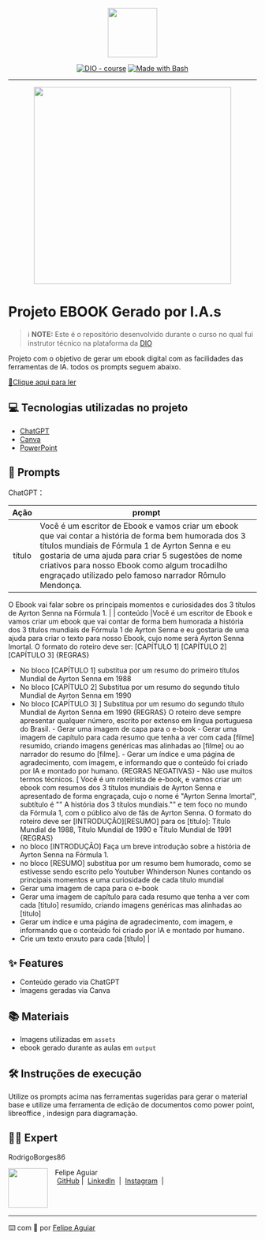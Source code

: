 <p align="center">
    <img width="100" src=".github/assets/banner.png">
</p>


<p align="center">
<a href="https://dio.me/"><img src="https://img.shields.io/badge/DIO-Course-28DA77?logo=youtube" alt="DIO - course"></a>
<a href="https://www.gnu.org/software/bash/" title="Go to Bash homepage"><img src="https://img.shields.io/badge/Prompt-Project-blue?logo=gnu-bash&amp;logoColor=white" alt="Made with Bash"></a></p>

-------


<p align="center">
<img 
    src="./assets/cover.png"
    width="400"  
/>
</p>

# Projeto EBOOK Gerado por I.A.s


 > ℹ️ **NOTE:** Este é o repositório desenvolvido durante o curso no qual fui instrutor técnico na plataforma da [DIO](https://dio.me)

Projeto com o objetivo de gerar um ebook digital com as facilidades das ferramentas de IA. todos os prompts
seguem abaixo.

<a href="https://github.com/felipeAguiarCode/prompts-recipe-to-create-a-ebook/blob/main/output/ebook%20-%20css%20jedi%20output.pdf" title="View PDF now"> 📕Clique aqui para ler</a>

## 💻 Tecnologias utilizadas no projeto

- [ChatGPT](https://chat.openai.com/) 
- [Canva](https://www.canva.com/dream-lab)
- [PowerPoint](https://www.microsoft.com/en/microsoft-365/powerpoint)

## 🧠 Prompts


ChatGPT：

|   Ação   | prompt                                                                                                                                                                                                                                                                         |
| :------: | ------------------------------------------------------------------------------------------------------------------------------------------------------------------------------------------------------------------------------------------------------------------------------ |
|  título  | Você é um escritor de Ebook e vamos criar um ebook que vai contar a história de forma bem humorada dos 3 títulos mundiais de Fórmula 1 de Ayrton Senna e eu gostaria de uma ajuda para criar 5 sugestões de nome criativos para nosso Ebook como algum trocadilho engraçado utilizado pelo famoso narrador Rômulo Mendonça.
O Ebook vai falar sobre os principais momentos e curiosidades dos 3 títulos de Ayrton Senna na Fórmula 1.
                                                        |
| conteúdo |Você é um escritor de Ebook e vamos criar um ebook que vai contar de forma bem humorada  a história dos 3 títulos mundiais de Fórmula 1 de Ayrton Senna e eu gostaria de uma ajuda para criar o texto para nosso Ebook, cujo nome será Ayrton Senna Imortal.
O formato do roteiro deve ser: 
[CAPÍTULO 1]
 [CAPÍTULO 2]
 [CAPÍTULO 3]
{REGRAS}
- No bloco [CAPÍTULO 1] substitua por um resumo do primeiro títulos Mundial de Ayrton Senna em 1988
- No bloco [CAPÍTULO 2] Substitua por um resumo do segundo título Mundial de Ayrton Senna em 1990
- No bloco [CAPÍTULO 3] ] Substitua por um resumo do segundo título Mundial de Ayrton Senna em 1990
{REGRAS}
O roteiro deve sempre apresentar qualquer número, escrito por extenso em língua portuguesa do Brasil. - Gerar uma imagem de capa para o e-book - Gerar uma imagem de capítulo para cada resumo que tenha a ver com cada [filme] resumido, criando imagens genéricas mas alinhadas ao [filme] ou ao narrador do resumo do [filme]. - Gerar um índice e uma página de agradecimento, com imagem, e informando que o conteúdo foi criado por IA e montado por humano. {REGRAS NEGATIVAS} - Não use muitos termos técnicos. [ 
Você é um roteirista de e-book, e vamos criar um ebook com resumos dos 3 títulos mundiais de Ayrton Senna e apresentado de forma engraçada, cujo o nome é "Ayrton Senna Imortal", subtítulo é "" A história dos 3 títulos mundiais."" e tem foco no mundo da Fórmula 1, com o público alvo de fãs de Ayrton Senna.
  O formato do roteiro deve ser [INTRODUÇÃO][RESUMO] para os [título]: Título Mundial de 1988, Título Mundial de 1990 e Título Mundial de 1991 
{REGRAS} 
- no bloco [INTRODUÇÃO] Faça um breve introdução sobre a história de Ayrton Senna na Fórmula 1. 
- no bloco [RESUMO] substitua por um resumo bem humorado, como se estivesse sendo escrito pelo Youtuber Whinderson Nunes contando os principais momentos e uma curiosidade de cada título mundial
- Gerar uma imagem de capa para o e-book
 - Gerar uma imagem de capítulo para cada resumo que tenha a ver com cada [titulo] resumido, criando imagens genéricas mas alinhadas ao [titulo] 
- Gerar um índice e uma página de agradecimento, com imagem, e informando que o conteúdo foi criado por IA e montado por humano. 
- Crie um texto enxuto para cada [título]
|

## ✨ Features

- Conteúdo gerado via ChatGPT
- Imagens geradas via Canva

## 📚 Materiais

- Imagens utilizadas em `assets`
- ebook gerado durante as aulas em `output`

## 🛠️ Instruções de execução

Utilize os prompts acima nas ferramentas sugeridas para gerar o material base e utilize uma ferramenta de edição de documentos como power point, libreoffice , indesign para diagramação.

## 👨‍💻 Expert

RodrigoBorges86

<p>
    <img 
      align=left 
      margin=10 
      width=80 
      src="https://avatars.githubusercontent.com/u/37452836?v=4"
    />
    <p>&nbsp&nbsp&nbspFelipe Aguiar<br>
    &nbsp&nbsp&nbsp
    <a href="https://github.com/felipeAguiarCode">
    GitHub</a>&nbsp;|&nbsp;
    <a href="www.linkedin.com/in/
felipe-exe">LinkedIn</a>
&nbsp;|&nbsp;
    <a href="https://www.instagram.com/felipeaguiar.exe/">
    Instagram</a>
&nbsp;|&nbsp;</p>
</p>
<br/><br/>
<p>

---

⌨️ com 💜 por [Felipe Aguiar](https://github.com/felipeAguiarCode)
